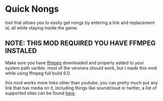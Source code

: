 # Quick Nongs

tool that allows you to easily get nongs by entering a link and replacement id, all while staying inside the game.

## NOTE: THIS MOD REQUIRED YOU HAVE FFMPEG INSTALED

Make sure you have [ffmpeg](https://www.gyan.dev/ffmpeg/builds/) downloaded and properly added to your system path varible. most of the versions should work, but I made this mod while using ffmpeg full build 6.0.


this mod works more links other than youtube, you can pretty much put any link that has media on it, including things like soundcloud or twitter, a list of supported sites can be found [here](https://github.com/yt-dlp/yt-dlp/blob/master/supportedsites.md).